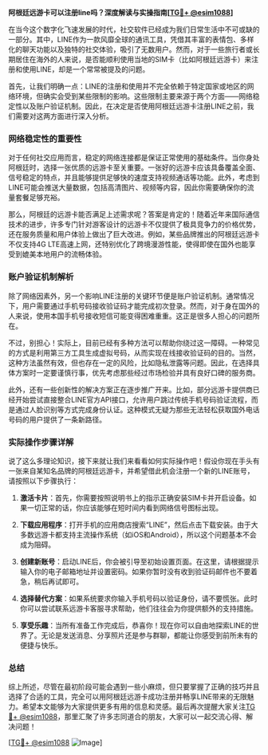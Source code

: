 **阿根廷远游卡可以注册line吗？深度解读与实操指南[[TG💪+ @esim1088](https://t.me/s/esim1088)]**

在当今这个数字化飞速发展的时代，社交软件已经成为我们日常生活中不可或缺的一部分。其中，LINE作为一款风靡全球的通讯工具，凭借其丰富的表情包、多样化的聊天功能以及独特的社交体验，吸引了无数用户。然而，对于一些旅行者或长期居住在海外的人来说，是否能顺利使用当地的SIM卡（比如阿根廷远游卡）来注册和使用LINE，却是一个常常被提及的问题。

首先，让我们明确一点：LINE的注册和使用并不完全依赖于特定国家或地区的网络环境，但确实会受到某些限制的影响。这些限制主要来源于两个方面——网络稳定性以及账户验证机制。因此，在决定是否使用阿根廷远游卡注册LINE之前，我们需要对这两方面进行深入分析。

### 网络稳定性的重要性

对于任何社交应用而言，稳定的网络连接都是保证正常使用的基础条件。当你身处阿根廷时，选择一张优质的远游卡至关重要。一张好的远游卡应该具备覆盖全面、信号稳定的特点，并且能够提供足够快的速度支持视频通话等功能。此外，考虑到LINE可能会推送大量数据，包括高清图片、视频等内容，因此你需要确保你的流量套餐足够充裕。

那么，阿根廷的远游卡能否满足上述需求呢？答案是肯定的！随着近年来国际通信技术的进步，许多专门针对游客设计的远游卡不仅提供了极具竞争力的价格优势，还在服务质量和用户体验上做出了巨大改进。例如，某些品牌推出的阿根廷远游卡不仅支持4G LTE高速上网，还特别优化了跨境漫游性能，使得即使在国外也能享受到媲美本地用户的流畅体验。

### 账户验证机制解析

除了网络因素外，另一个影响LINE注册的关键环节便是账户验证机制。通常情况下，用户需要通过手机号码接收验证码才能完成初次登录。然而，对于身在国外的人来说，使用本国手机号接收短信可能变得困难重重。这正是很多人担心的问题所在。

不过，别担心！实际上，目前已经有多种方法可以帮助你绕过这一障碍。一种常见的方式是利用第三方工具生成虚拟号码，从而实现在线接收验证码的目的。当然，这种方法虽然有效，但也存在一定的风险，比如隐私泄露等问题。因此，在选择具体方案时一定要谨慎行事，优先考虑那些经过市场检验并具有良好口碑的服务商。

此外，还有一些创新性的解决方案正在逐步推广开来。比如，部分远游卡提供商已经开始尝试直接整合LINE官方API接口，允许用户跳过传统手机号码验证流程，而是通过人脸识别等方式完成身份认证。这种模式无疑为那些无法轻松获取国外电话号码的用户提供了一条新路径。

### 实际操作步骤详解

说了这么多理论知识，接下来就让我们来看看如何实际操作吧！假设你现在手头有一张来自某知名品牌的阿根廷远游卡，并希望借此机会注册一个新的LINE账号，请按照以下步骤执行：

1. **激活卡片**：首先，你需要按照说明书上的指示正确安装SIM卡并开启设备。如果一切正常的话，你应该能够在短时间内看到网络信号图标出现。
   
2. **下载应用程序**：打开手机的应用商店搜索“LINE”，然后点击下载安装。由于大多数远游卡都支持主流操作系统（如iOS和Android），所以这个问题基本不会成为阻碍。

3. **创建新账号**：启动LINE后，你会被引导至初始设置页面。在这里，请根据提示输入你的电子邮箱地址并设置密码。如果你暂时没有收到验证码邮件也不要着急，稍后再试即可。

4. **选择替代方案**：如果系统要求你输入手机号码以验证身份，请不要慌张。此时你可以尝试联系远游卡客服寻求帮助，他们往往会为你提供额外的支持措施。

5. **享受乐趣**：当所有准备工作完成后，恭喜你！现在你可以自由地探索LINE的世界了。无论是发送消息、分享照片还是参与群聊，都能让你感受到前所未有的便捷与快乐。

### 总结

综上所述，尽管在最初阶段可能会遇到一些小麻烦，但只要掌握了正确的技巧并且选择了合适的工具，完全可以用阿根廷远游卡成功注册并畅享LINE带来的无限魅力。希望本文能够为大家提供更多有用的信息和灵感。最后再次提醒大家关注[TG💪+ @esim1088](https://t.me/s/esim1088)，那里汇聚了许多志同道合的朋友，大家可以一起交流心得、解决问题！

[[TG💪+ @esim1088](https://t.me/s/esim1088) ![Image](https://i.postimg.cc/4NQfJmqS/Snipaste-2025-05-13-00-14-12.png)]